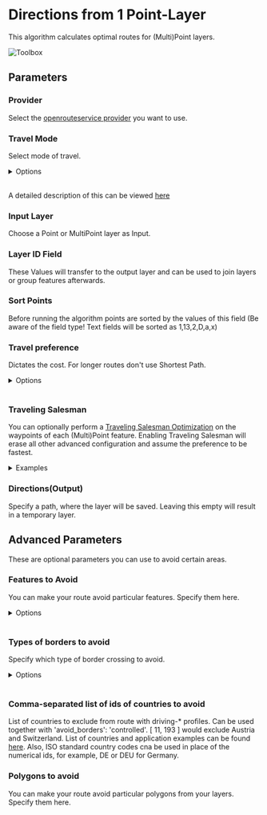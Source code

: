 # Directions from 1 Point-Layer
This algorithm calculates optimal routes for (Multi)Point layers. 

<img src="/img/directions_from_points_1_layer_toolbox.png" alt="Toolbox">

## Parameters

### Provider
Select the [openrouteservice provider](../general/provider_settings.md) you want to use.

### Travel Mode
Select mode of travel.

<details>
<summary>Options</summary>
<br>
<ul>
 <li>driving-car</li>
 <li>driving-hgv</li>
 <li>cycling-regular</li>
 <li>cycling-road</li>
 <li>cycling-mountain</li>
 <li>cycling-electric</li>
 <li>foot-walking</li>
 <li>foot-hiking</li>
 <li>wheelchair</li>
</ul>
</details>
<br>

A detailed description of this can be viewed [here](https://giscience.github.io/openrouteservice/technical-details/travel-speeds/#travel-time-calculation)

### Input Layer
Choose a Point or MultiPoint layer as Input.

### Layer ID Field
These Values will transfer to the output layer and can be used to join layers or group features afterwards.

### Sort Points
Before running the algorithm points are sorted by the values of this field (Be aware of the field type! Text fields will be sorted as 1,13,2,D,a,x)

### Travel preference
Dictates the cost. For longer routes don't use Shortest Path.

<details>
<summary>Options</summary>
<br>
<ul>
 <li>fastest</li>
 <li>shortest</li>
 <li>recommended</li>
</ul>
</details>
<br>

[comment]: <> (Gibt's hiervon irgenwo Erklärungen, die man beifügen oder verlinken könnte?)

### Traveling Salesman
You can optionally perform a [Traveling Salesman Optimization](https://en.wikipedia.org/Travelling_salesman_problem) on the waypoints of each (Multi)Point feature. Enabling Traveling Salesman will erase all other advanced configuration and assume the preference to be fastest.

<details>
<summary>Examples</summary>
<br>
<h4>Traveling Salesman Problem: Round trip</h4>
<img src="/img/tsp_round_trip.png" alt="Traveling Salesman Problem: Round trip">
<h4>Traveling Salesman Problem: fix start point</h4>
<img src="/img/tsp_fix_start_point.png" alt="Traveling Salesman Problem: fix start point">
<h4>Traveling Salesman Problem: fix end point</h4>
<img src="/img/tsp_fix_end_point.png" alt="Traveling Salesman Problem: fix end point">
<h4>Traveling Salesman Problem: fix start and end points</h4>
<img src="/img/tsp_fix_start_and_end_points.png" alt="Traveling Salesman Problem: fix start and end points">
</details>

### Directions(Output)
Specify a path, where the layer will be saved. Leaving this empty will result in a temporary layer. 

## Advanced Parameters
These are optional parameters you can use to avoid certain areas.

### Features to Avoid
You can make your route avoid particular features. Specify them here.

<details>
<summary>Options</summary>
<br>
<ul>
  <li>Highways</li>
  <li>Tollways</li>
  <li>Ferries</li>
  <li>Fords</li>
  <li>Steps</li>
</ul>
</details>
<br>

### Types of borders to avoid
Specify which type of border crossing to avoid.

<details>
<summary>Options</summary>
<br>
<ul>
  <li>all</li>
  <li>controlled</li>
</ul>
</details>
<br>

### Comma-separated list of ids of countries to avoid
List of countries to exclude from route with driving-* profiles. Can be used together with 'avoid_borders': 'controlled'. [ 11, 193 ] would exclude Austria and Switzerland. List of countries and application examples can be found [here](https://giscience.github.io/openrouteservice/technical-details/country-list). Also, ISO standard country codes cna be used in place of the numerical ids, for example, DE or DEU for Germany.

### Polygons to avoid
You can make your route avoid particular polygons from your layers. Specify them here.
